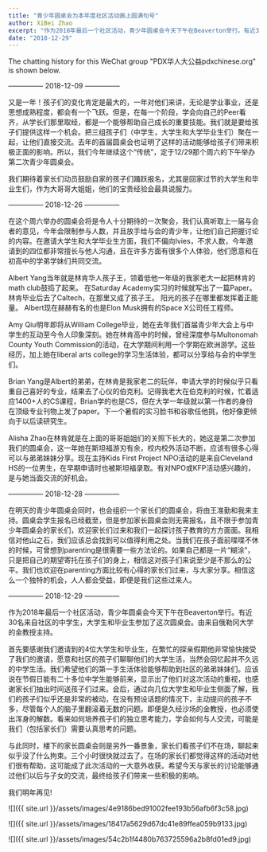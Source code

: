 ```yaml
---
title: "青少年圆桌会为本年度社区活动画上圆满句号"
author: XiBei Zhao
excerpt: "作为2018年最后一个社区活动，青少年圆桌会今天下午在Beaverton举行。有近30名来自社区的中学生，大学生和毕业生参加了这次圆桌会。由来自俄勒冈大学的金教授主持。与此活动中我们增加了家长圆桌会，家长们看孩子们不在场，聊起来似乎没了什么拘束。三个小时很快就过去了。在场的家长们都觉得这样的活动对他们很有帮助，这可能成了此次活动的一大意外收获。"
date: "2018-12-29"
---
```


The chatting history for this WeChat group "PDX华人大公益pdxchinese.org" is shown below.

—————  2018-12-09  —————

又是一年！孩子们的变化肯定是最大的，一年对他们来讲，无论是学业事业，还是思想成熟程度，都会有一个飞跃。但是，在每一个阶段，学会向自己的Peer看齐，从学长们那里取经，都是一个能够帮助自己成长的重要技能。我们就是要给孩子们提供这样一个机会。把三组孩子们（中学生，大学生和大学毕业生们）聚在一起，让他们直接交流。去年的首届圆桌会也证明了这样的活动能够给孩子们带来积极正面的影响。所以，我们今年继续这个“传统”，定于12/29那个周六的下午举办第二次青少年圆桌会。

我们期待着家长们动员鼓励自家的孩子们踊跃报名，尤其是回家过节的大学生和毕业生们，作为大哥哥大姐姐，他们的宝贵经验会最具说服力。

—————  2018-12-26  —————

在这个周六举办的圆桌会将是令人十分期待的一次聚会，我们认真听取上一届与会者的意见，今年会限制参与人数，并且放手给与会的青少年，让他们自己把握讨论的内容。在邀请大学生和大学毕业生方面，我们不偏向Ivies，不求人数，今年邀请到的四位都非常擅长与他人沟通，且在许多方面有很多个人体验，他们愿意和在初高中的学弟学妹们共同交流。

Albert Yang当年就是林肯华人孩子王，领着低他一年级的我家老大一起把林肯的math club鼓捣了起来。 在Saturday Academy实习的时候就写出了一篇Paper。 林肯毕业后去了Caltech，在那里又成了孩子王。 阳光的孩子在哪里都发挥着正能量。 Albert现在赫赫有名的也是Elon Musk拥有的Space X公司任工程师。

Amy Qiu明年即将从William College毕业，她在去年我们首届青少年大会上与中学生的互动至今令人印象深刻。她在林肯高中的时候，曾经深度参与Multonomah County Youth Commission的活动，在大学期间利用一个学期在欧洲游学。这些经历，加上她在liberal arts college的学习生活体验，都可以分享给与会的中学生们。

Brian Yang是Albert的弟弟，在林肯是我家老二的玩伴，申请大学的时候似乎只看重自己喜好的专业，结果去了心仪的伯克利。记得我老大在伯克利的时候，忙着适应1400+人的CS课程，Brian学的也是CS，但在大学一年级就以第一作者的身份在顶级专业刊物上发了paper。下一个暑假的实习脸书和谷歌任他挑，他好像更倾向于以后读研究生。

Alisha Zhao在林肯就是在上面的哥哥姐姐们的关照下长大的，她这是第二次参加我们的圆桌会，这一年她在斯坦福游刃有余，校内校外活动不断，应该有很多心得可以与弟弟妹妹分享。现在主持Kids First Project NPO活动的是来自Cleveland HS的一位男生，在早期申请时也被斯坦福录取。有对NPO或KFP活动感兴趣的，是与她当面交流的好机会。

—————  2018-12-28  —————

在明天的青少年圆桌会同时，也会组织一个家长们的圆桌会，将由王准勤和我来主持。圆桌会学生报名已经截至，但是参加家长圆桌会则无需报名，且不限于参加青少年圆桌会的家长们，欢迎家长们过来和我们一起探讨孩子教育的方方面面。我相信对他山之石，我们应该总会找到可以值得利用之处。当我们在孩子面前喋喋不休的时候，可曾想到parenting是很需要一些方法论的。如果自己都是一片“糊涂”，只是把自己的期望寄托在孩子们的身上，相信这对孩子们来说至少是不那么的公平。我们也欢迎在parenting方面比较有心得的家长们过来，与大家分享。相信这么一个独特的机会，人人都会受益，即便是我们这些过来人。

—————  2018-12-29  —————

作为2018年最后一个社区活动，青少年圆桌会今天下午在Beaverton举行。有近30名来自社区的中学生，大学生和毕业生参加了这次圆桌会。由来自俄勒冈大学的金教授主持。

首先要感谢我们邀请到的4位大学生和毕业生，在繁忙的探亲假期他非常愉快接受了我们的邀请，愿意和社区的孩子们聊聊他们的大学生活，当然会回忆起并不久远的中学生活。我们希望他们的第一手生活体验能够帮助到社区的弟弟妹妹们。应该说在节假日能有二十多位中学生能够前来，显示出了他们对这次活动的重视，也感谢家长们抽出时间送孩子们过来。会后，通过向几位大学生和毕业生侧面了解，我们的孩子们似乎还是非常的被动，在没有预设话题的情况下，主动提问的孩子不多，尽管每个人的脑子里翻滚着无数的问题。即便是久经沙场的金教授，也必须使出浑身的解数。看来如何培养孩子们的独立思考能力，学会如何与人交流，可能是我们（包括家长们）需要认真思考的问题。

与此同时，楼下的家长圆桌会则是另外一番景象，家长们看孩子们不在场，聊起来似乎没了什么拘束。三个小时很快就过去了。在场的家长们都觉得这样的活动对他们很有帮助，这可能成了此次活动的一大意外收获。希望今天与家长的讨论能够通过他们以后与子女的交流，最终给孩子们带来一些积极的影响。

我们明年再见!

![]({{ site.url }}/assets/images/4e9186bed91002fee193b56afb6f3c58.jpg)

![]({{ site.url }}/assets/images/18417a5629d67dc41e89ffea059b9133.jpg)

![]({{ site.url }}/assets/images/54c2b1f4480b763725596a2b8fd01ed9.jpg)
